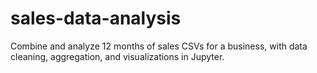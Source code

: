 # sales-data-analysis
Combine and analyze 12 months of sales CSVs for a business, with data cleaning, aggregation, and visualizations in Jupyter.

